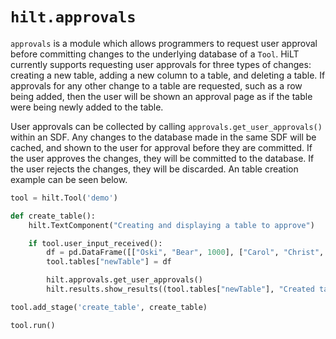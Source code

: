 # `hilt.approvals`
`approvals` is a module which allows programmers to request user approval before committing changes to the underlying database of a `Tool`. HiLT currently supports requesting user approvals for three types of changes: creating a new table, adding a new column to a table, and deleting a table. If approvals for any other change to a table are requested, such as a row being added, then the user will be shown an approval page as if the table were being newly added to the table.

User approvals can be collected by calling `approvals.get_user_approvals()` within an SDF. Any changes to the database made in the same SDF will be cached, and shown to the user for approval before they are committed. If the user approves the changes, they will be committed to the database. If the user rejects the changes, they will be discarded. An table creation example can be seen below.

```python
tool = hilt.Tool('demo')

def create_table():
    hilt.TextComponent("Creating and displaying a table to approve")

    if tool.user_input_received():
        df = pd.DataFrame([["Oski", "Bear", 1000], ["Carol", "Christ", 2000]], columns=["First Name", "Last Name", "Age"])
        tool.tables["newTable"] = df

        hilt.approvals.get_user_approvals()
        hilt.results.show_results((tool.tables["newTable"], "Created table: "))

tool.add_stage('create_table', create_table)

tool.run()
```